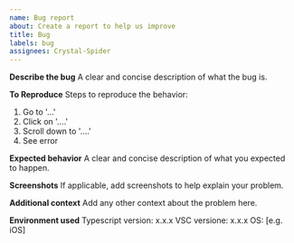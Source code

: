 ```yaml
---
name: Bug report
about: Create a report to help us improve
title: Bug
labels: bug
assignees: Crystal-Spider
---
```


**Describe the bug**
A clear and concise description of what the bug is.

**To Reproduce**
Steps to reproduce the behavior:

1. Go to '...'
2. Click on '....'
3. Scroll down to '....'
4. See error

**Expected behavior**
A clear and concise description of what you expected to happen.

**Screenshots**
If applicable, add screenshots to help explain your problem.

**Additional context**
Add any other context about the problem here.

**Environment used**
Typescript version: x.x.x
VSC versione: x.x.x
OS: [e.g. iOS]
